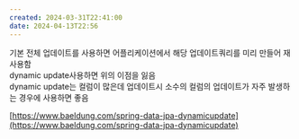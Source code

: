 ```yaml
---
created: 2024-03-31T22:41:00
date: 2024-04-13T22:56
---
```

기본 전체 업데이트를 사용하면 어플리케이션에서 해당 업데이트쿼리를 미리 만들어 재사용함  
dynamic update사용하면 위의 이점을 잃음  
dynamic update는 컬럼이 많은데 업데이트시 소수의 컬럼의 업데이트가 자주 발생하는 경우에 사용하면 좋음

[https://www.baeldung.com/spring-data-jpa-dynamicupdate](https://www.baeldung.com/spring-data-jpa-dynamicupdate)
